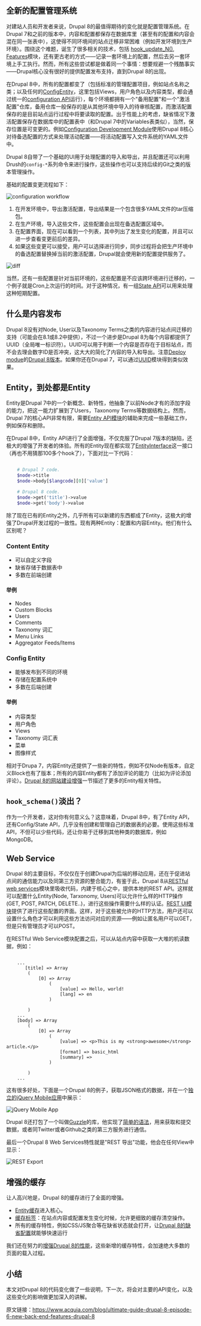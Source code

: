 ## 全新的配置管理系统

对建站人员和开发者来说，Drupal 8的最值得期待的变化就是配置管理系统。在Drupal 7和之前的版本中，内容和配置都保存在数据库里（甚至有的配置和内容会混在同一张表中），这使得不同环境间的站点迁移非常困难（例如开发环境到生产环境）。围绕这个难题，诞生了很多相关的技术，包括 [hook_update_N()](https://api.drupal.org/api/drupal/modules!system!system.api.php/function/hook_update_N/7), [Features](https://drupal.org/project/features)模块，还有更古老的方式——记录一套环境上的配置，然后去另一套环境上手工执行。然而，所有这些尝试都是做着同一个事情：想要规避一个残酷事实——Drupal核心没有很好的提供配置发布支持，直到Drupal 8的出现。

在Drupal 8中，所有的配置都变了（包括标准的管理配置项目，例如站点名称之类；以及任何的[ConfigEntity](https://api.drupal.org/api/drupal/core%21lib%21Drupal%21Core%21Config%21Entity%21ConfigEntityInterface.php/interface/ConfigEntityInterface/8)，这里包括Views，用户角色以及内容类型，都会通过统一的[configuration API](https://api.drupal.org/api/drupal/core%21modules%21system%21core.api.php/group/config_api/8)运行），每个环境都拥有一个"备用配置"和一个"激活配置"仓库，备用仓库一般保存的是从其他环境中导入的待审核配置，而激活配置保存的是目前站点运行过程中将要读取的配置。出于性能上的考虑，缺省情况下激活配置保存在数据库中的配置表中（和Drupal 7中的Variables表类似），当然，保存位置是可变更的。例如[Configuration Development Module](https://www.drupal.org/project/config_devel)使用Drupal 8核心对待备选配置的方式来处理活动配置——将活动配置写入文件系统的YAML文件中。

Drupal 8自带了一个基础的UI用于处理配置的导入和导出，并且配置还可以利用Drush的```config-*```系列命令来进行操作，这些操作也可以支持后续的Git之类的版本管理操作。

基础的配置变更流程如下：

![configuration workflow](https://www.acquia.com/sites/default/files/screen_shot_2014-08-21_at_9.16.53_pm.png)

1. 在开发环境中，导出激活配置，导出结果是一个包含很多YAML文件的tar压缩包。
2. 在生产环境，导入这些文件，这些配置会出现在备选配置区域中。
3. 在配置界面，现在可以看到一个列表，其中列出了发生变化的配置，并且可以进一步查看变更前后的差异。
4. 如果这些变更可以接受，用户可以选择进行同步，同步过程将会把生产环境中的备选配置替换掉当前的激活配置，Drupal就会使用新的配置提供服务了。

![diff](https://www.acquia.com/sites/default/files/screen_shot_2014-08-21_at_9.18.38_pm.png)

当然，还有一些配置是针对当前环境的，这些配置是不应该跨环境进行迁移的，一个例子就是Cron上次运行的时间。对于这种情况，有一组[State API](https://api.drupal.org/api/drupal/core%21modules%21system%21core.api.php/group/state_api/8)可以用来处理这种短期配置。

## 什么是内容发布

Drupal 8没有对Node, User以及Taxonomy Terms之类的内容进行站点间迁移的支持（可能会在8.1或8.2中提供），不过一个进步是Drupal 8为每个内容都提供了UUID（全局唯一标识符）。UUID可以用于判断一个内容是否存在于目标站点，而不会去理会数字ID是否冲突，这大大的简化了内容的导入和导出。注意[Deploy modue](https://www.drupal.org/project/deploy)的[Drupal 8版本](https://www.drupal.org/node/2112799)。如果你还在Drupal 7，可以通过[UUID](http://drupal.org/project/uuid)模块得到类似效果。

## Entity，到处都是Entity

Entity是Drupal 7中的一个新概念、新特性，他抽象了以前Node才有的添加字段的能力，把这一能力扩展到了Users，Taxonomy Terms等数据结构上。然而，Drupal 7的核心API非常有限，需要[Entity API模块](https://www.drupal.org/project/entity)的辅助来完成一些基础工作，例如保存和删除。

在Drupal 8中，Entity API进行了全面增强，不仅克服了Drupal 7版本的缺陷，还极大的增强了开发者的体验。所有的Entity现在都实现了[EntityInterface](https://api.drupal.org/api/drupal/core%21lib%21Drupal%21Core%21Entity%21EntityInterface.php/interface/EntityInterface/8)这一接口（再也不用猜那100多个hook了），下面对比一下代码：

``` php

    # Drupal 7 code.
    $node->title
    $node->body[$langcode][0]['value']

    # Drupal 8 code.
    $node->get('title')->value
    $node->get('body')->value
```
    
除了现在已有的Entity之外，几乎所有可以新建的东西都成了Entity，这极大的增强了Drupal开发过程的一致性。现有两种Entity：配置和内容Entity。他们有什么区别呢？

### Content Entity

* 可以自定义字段
* 缺省存储于数据表中
* 多数在前端创建 

#### 举例

* Nodes
* Custom Blocks
* Users
* Comments
* Taxonomy 词汇
* Menu Links
* Aggregator Feeds/Items

### Config Entity

* 能够发布到不同的环境
* 存储在配置系统中
* 多数在后端创建

#### 举例

* 内容类型
* 用户角色
* Views
* Taxonomy 词汇表
* 菜单
* 图像样式

相对于Drupa 7，内容Entity还提供了一些新的特性，例如不仅Node有版本，自定义Block也有了版本；所有的内容Entity都有了添加评论的能力（比如为评论添加评论）。[Drupal 8的网站建设增强](https://www.acquia.com/blog/ultimate-guide-drupal-8-episode-3-site-builder-improvements)一节描述了更多的Entity相关特性。

## ```hook_schema()```淡出？

作为一个开发者，这对你有何意义么？这意味着，Drupal 8中，有了Entity API，还有Config/State API，几乎没有创建和管理自己的数据表的必要。使用这些标准API，不但可以少些代码，还让你易于迁移到其他种类的数据库，例如MongoDB。

## Web Service

Drupal 8的主要目标，不仅仅在于创建Drupal为后端的移动应用，还在于促进站点间的通信能力以及同第三方资源的整合能力，有鉴于此，Drupal 8从[RESTful web services](https://drupal.org/documentation/modules/rest)模块里吸收代码，内建于核心之中，提供本地的REST API。这样就可以配置什么Entity(Node, Tarxonomy, Users)可以允许什么样的HTTP操作(GET, POST, PATCH, DELETE..)，进行这些操作需要什么样的认证。[REST UI模块](https://www.drupal.org/project/restui)提供了进行这些配置的界面。这样，对于这些被允许的HTTP方法，用户还可以设置什么角色才可以利用这些方法访问对应的资源——例如让匿名用户可以GET，但是只有管理员才可以POST。

在RESTful Web Service模块配置之后，可以从站点内容中获取一大堆的机读数据，例如：

```

    ...
       [title] => Array
        (
            [0] => Array
                (
                    [value] => Hello, world!
                    [lang] => en
                )

        )
    ...
    [body] => Array
        (
            [0] => Array
                (
                    [value] => <p>This is my <strong>awesome</strong> article.</p>
                    [format] => basic_html
                    [summary] =>
                )

        )
    ...
```

这有很多好处，下面是一个Drupal 8的例子，获取JSON格式的数据，并在一个[独立的jQuery Mobile应用](https://github.com/webchickenator/d8ws)中展示：

![jQuery Mobile App](https://www.acquia.com/sites/default/files/jqm-list-drupal.png)

Drupal 8还打包了一个叫做[Guzzle](http://guzzle.readthedocs.org/en/latest/)的库，他实现了[简单的语法](https://gist.github.com/webchickenator/e1900c641ffc6dac6cfc)，用来获取和提交数据，或者同Twitter或者Github之类的第三方服务进行通信。

最后一个Drupal 8 Web Services特性就是"REST 导出"功能，他会在任何View中显示：

![REST Export](https://www.acquia.com/sites/default/files/screen_shot_2014-08-21_at_9.48.23_pm.png)

## 增强的缓存

让人高兴地是，Drupal 8的缓存进行了全面的增强。

* [Entity缓存](https://www.drupal.org/project/entitycache)进入核心。
* [缓存标签](https://www.drupal.org/node/1884800)：在站点内容或配置发生变化时候，允许更细致的缓存清空操作。
* 所有的缓存特性，例如CSS/JS聚合等在缺省状态就会打开，让[Drupal 8的缺省配置](http://wimleers.com/article/performance-calendar-2013-making-the-entire-web-fast)就能够快速运行

我们还在努力的[增强Drupal 8的性能](https://www.drupal.org/node/1744302)，这些新增的缓存特性，会加速绝大多数的页面的载入过程。

## 小结

本文对Drupal 8的代码变化做了一些说明，下一次，将会对主要的API变化，以及这些变化的影响做更加深入的讲解。

原文链接：https://www.acquia.com/blog/ultimate-guide-drupal-8-episode-6-new-back-end-features-drupal-8